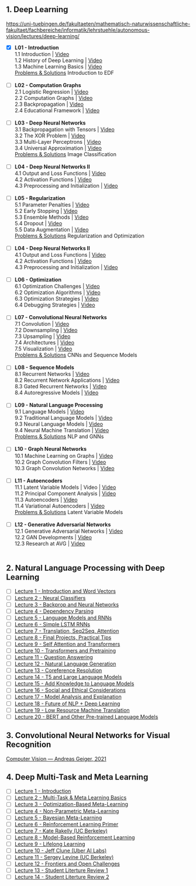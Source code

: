 
## 1. Deep Learning
https://uni-tuebingen.de/fakultaeten/mathematisch-naturwissenschaftliche-fakultaet/fachbereiche/informatik/lehrstuehle/autonomous-vision/lectures/deep-learning/

- [x] **L01 - Introduction** 
<br>1.1 Introduction \| [Video](https://www.youtube.com/watch?v=OCHbm88xUGU&list=PL05umP7R6ij3NTWIdtMbfvX7Z-4WEXRqD&index=1)
<br>1.2 History of Deep Learning \| [Video](https://www.youtube.com/watch?v=0CFl1ZRc5TI&list=PL05umP7R6ij3NTWIdtMbfvX7Z-4WEXRqD&index=2)
<br>1.3 Machine Learning Basics \| [Video](https://youtu.be/UNbLjVEYvLQ)
<br>[Problems & Solutions](https://drive.google.com/drive/folders/1-eY0fGfnIWOEfZaBLYLejEGgNRW4tPOu?usp=sharing) Introduction to EDF
<br><br>
- [ ] **L02 - Computation Graphs** 
<br>2.1 Logistic Regression \| [Video](https://www.youtube.com/watch?v=_Z50ROXYs6s&list=PL05umP7R6ij3NTWIdtMbfvX7Z-4WEXRqD&index=4)
<br>2.2 Computation Graphs \| [Video](https://www.youtube.com/watch?v=OK_BqkyBmKA&list=PL05umP7R6ij3NTWIdtMbfvX7Z-4WEXRqD&index=5)
<br>2.3 Backpropagation \| [Video](https://www.youtube.com/watch?v=IvmNouLN8ds&list=PL05umP7R6ij3NTWIdtMbfvX7Z-4WEXRqD&index=6)
<br>2.4 Educational Framework \| [Video](https://www.youtube.com/watch?v=JAwhmJCaow0&list=PL05umP7R6ij3NTWIdtMbfvX7Z-4WEXRqD&index=7) 
<br><br>
- [ ] **L03 - Deep Neural Networks** 
<br>3.1 Backpropagation with Tensors \| [Video](https://www.youtube.com/watch?v=1WGcE4hK_b0&list=PL05umP7R6ij3NTWIdtMbfvX7Z-4WEXRqD&index=8)
<br>3.2 The XOR Problem \| [Video](https://www.youtube.com/watch?v=CCcoZzB_OXY&list=PL05umP7R6ij3NTWIdtMbfvX7Z-4WEXRqD&index=9)
<br>3.3 Multi-Layer Perceptrons \| [Video](https://www.youtube.com/watch?v=xaW9nZUS_8I&list=PL05umP7R6ij3NTWIdtMbfvX7Z-4WEXRqD&index=10)
<br>3.4 Universal Approximation \| [Video](https://www.youtube.com/watch?v=a0jefKspxFU&list=PL05umP7R6ij3NTWIdtMbfvX7Z-4WEXRqD&index=11) 
<br>[Problems & Solutions](https://drive.google.com/drive/folders/1-eY0fGfnIWOEfZaBLYLejEGgNRW4tPOu?usp=sharing) Image Classification
<br><br>
- [ ] **L04 - Deep Neural Networks II** 
<br>4.1 Output and Loss Functions \| [Video](https://www.youtube.com/watch?v=7xTyZE9mRNk&list=PL05umP7R6ij3NTWIdtMbfvX7Z-4WEXRqD&index=12)
<br>4.2 Activation Functions \| [Video](https://www.youtube.com/watch?v=hVCOL99HL0I&list=PL05umP7R6ij3NTWIdtMbfvX7Z-4WEXRqD&index=13)
<br>4.3 Preprocessing and Initialization \| [Video](https://www.youtube.com/watch?v=Y9iEd8x6ivg&list=PL05umP7R6ij3NTWIdtMbfvX7Z-4WEXRqD&index=14)
<br><br>
- [ ] **L05 - Regularization** 
<br>5.1 Parameter Penalties \| [Video](https://www.youtube.com/watch?v=OEbu8oDsMms&list=PL05umP7R6ij3NTWIdtMbfvX7Z-4WEXRqD&index=15)
<br>5.2 Early Stopping \| [Video](https://www.youtube.com/watch?v=PVec2wps_N0&list=PL05umP7R6ij3NTWIdtMbfvX7Z-4WEXRqD&index=16)
<br>5.3 Ensemble Methods \| [Video](https://www.youtube.com/watch?v=63DK_PeGIeM&list=PL05umP7R6ij3NTWIdtMbfvX7Z-4WEXRqD&index=17)
<br>5.4 Dropout \| [Video](https://www.youtube.com/watch?v=yP1o4UY9U6U&list=PL05umP7R6ij3NTWIdtMbfvX7Z-4WEXRqD&index=18)
<br>5.5 Data Augmentation \| [Video](https://www.youtube.com/watch?v=qFowQQDWDho&list=PL05umP7R6ij3NTWIdtMbfvX7Z-4WEXRqD&index=19)
<br>[Problems & Solutions](https://drive.google.com/drive/folders/1-eY0fGfnIWOEfZaBLYLejEGgNRW4tPOu?usp=sharing) Regularization and Optimization
<br><br>
- [ ] **L04 - Deep Neural Networks II** 
<br>4.1 Output and Loss Functions \| [Video](https://www.youtube.com/watch?v=7xTyZE9mRNk&list=PL05umP7R6ij3NTWIdtMbfvX7Z-4WEXRqD&index=12)
<br>4.2 Activation Functions \| [Video](https://www.youtube.com/watch?v=hVCOL99HL0I&list=PL05umP7R6ij3NTWIdtMbfvX7Z-4WEXRqD&index=13)
<br>4.3 Preprocessing and Initialization \| [Video](https://www.youtube.com/watch?v=Y9iEd8x6ivg&list=PL05umP7R6ij3NTWIdtMbfvX7Z-4WEXRqD&index=14)
<br><br>
- [ ] **L06 - Optimization** 
<br>6.1 Optimization Challenges \| [Video](https://www.youtube.com/watch?v=ZW0i-iYho74&list=PL05umP7R6ij3NTWIdtMbfvX7Z-4WEXRqD&index=20)
<br>6.2 Optimization Algorithms \| [Video](https://www.youtube.com/watch?v=ck_ebwdxf-A&list=PL05umP7R6ij3NTWIdtMbfvX7Z-4WEXRqD&index=21)
<br>6.3 Optimization Strategies \| [Video](https://www.youtube.com/watch?v=4EJKlREyIZ4&list=PL05umP7R6ij3NTWIdtMbfvX7Z-4WEXRqD&index=22)
<br>6.4 Debugging Strategies \| [Video](https://www.youtube.com/watch?v=mdBNMgVAiYA&list=PL05umP7R6ij3NTWIdtMbfvX7Z-4WEXRqD&index=23)
<br><br>
- [ ] **L07 - Convolutional Neural Networks** 
<br>7.1 Convolution \| [Video](https://www.youtube.com/watch?v=5dJlhYJmrzw&list=PL05umP7R6ij3NTWIdtMbfvX7Z-4WEXRqD&index=24)
<br>7.2 Downsampling \| [Video](https://www.youtube.com/watch?v=xnkDcNPg1-c&list=PL05umP7R6ij3NTWIdtMbfvX7Z-4WEXRqD&index=25)
<br>7.3 Upsampling \| [Video](https://www.youtube.com/watch?v=va9NW8qbp7k&list=PL05umP7R6ij3NTWIdtMbfvX7Z-4WEXRqD&index=26)
<br>7.4 Architectures \| [Video](https://www.youtube.com/watch?v=iNgH57KBEfY&list=PL05umP7R6ij3NTWIdtMbfvX7Z-4WEXRqD&index=27)
<br>7.5 Visualization \| [Video](https://www.youtube.com/watch?v=d19_WuTtCt8&list=PL05umP7R6ij3NTWIdtMbfvX7Z-4WEXRqD&index=28)
<br>[Problems & Solutions](https://drive.google.com/drive/folders/1-eY0fGfnIWOEfZaBLYLejEGgNRW4tPOu?usp=sharing) CNNs and Sequence Models
<br><br>
- [ ] **L08 - Sequence Models** 
<br>8.1 Recurrent Networks \| [Video](https://www.youtube.com/watch?v=qqaOIObSas0&list=PL05umP7R6ij3NTWIdtMbfvX7Z-4WEXRqD&index=29)
<br>8.2 Recurrent Network Applications \| [Video](https://www.youtube.com/watch?v=Zg2WuGoT_7A&list=PL05umP7R6ij3NTWIdtMbfvX7Z-4WEXRqD&index=30)
<br>8.3 Gated Recurrent Networks \| [Video](https://www.youtube.com/watch?v=CsX0TelwR-s&list=PL05umP7R6ij3NTWIdtMbfvX7Z-4WEXRqD&index=31)
<br>8.4 Autoregressive Models \| [Video](https://www.youtube.com/watch?v=vwG3KWzuACo&list=PL05umP7R6ij3NTWIdtMbfvX7Z-4WEXRqD&index=32)
<br><br>
- [ ] **L09 - Natural Language Processing** 
<br>9.1 Language Models \| [Video](https://www.youtube.com/watch?v=xTiSIyizVZA&list=PL05umP7R6ij3NTWIdtMbfvX7Z-4WEXRqD&index=33)
<br>9.2 Traditional Language Models \| [Video](https://www.youtube.com/watch?v=iBba_5KBgKA&list=PL05umP7R6ij3NTWIdtMbfvX7Z-4WEXRqD&index=34)
<br>9.3 Neural Language Models \| [Video](https://www.youtube.com/watch?v=HdqyAim2UNE&list=PL05umP7R6ij3NTWIdtMbfvX7Z-4WEXRqD&index=35)
<br>9.4 Neural Machine Translation \| [Video](https://www.youtube.com/watch?v=z1OXlLakxuA&list=PL05umP7R6ij3NTWIdtMbfvX7Z-4WEXRqD&index=36)
<br>[Problems & Solutions](https://drive.google.com/drive/folders/1-eY0fGfnIWOEfZaBLYLejEGgNRW4tPOu?usp=sharing) NLP and GNNs
<br><br>
- [ ] **L10 - Graph Neural Networks** 
<br>10.1 Machine Learning on Graphs \| [Video](https://www.youtube.com/watch?v=j8fKYusDqBs&list=PL05umP7R6ij3NTWIdtMbfvX7Z-4WEXRqD&index=37)
<br>10.2 Graph Convolution Filters \| [Video](https://www.youtube.com/watch?v=FKuAus8pvlI&list=PL05umP7R6ij3NTWIdtMbfvX7Z-4WEXRqD&index=38)
<br>10.3 Graph Convolution Networks \| [Video](https://www.youtube.com/watch?v=fedPvvbtW6E&list=PL05umP7R6ij3NTWIdtMbfvX7Z-4WEXRqD&index=39)
<br><br>
- [ ] **L11 - Autoencoders** 
<br>11.1 Latent Variable Models \| Video \| [Video](https://www.youtube.com/watch?v=MU32huwC-_U&list=PL05umP7R6ij3NTWIdtMbfvX7Z-4WEXRqD&index=40)
<br>11.2 Principal Component Analysis \| [Video](https://www.youtube.com/watch?v=sF1cHf5pknU&list=PL05umP7R6ij3NTWIdtMbfvX7Z-4WEXRqD&index=41)
<br>11.3 Autoencoders \| [Video](https://www.youtube.com/watch?v=YrnrlPVpr74&list=PL05umP7R6ij3NTWIdtMbfvX7Z-4WEXRqD&index=42)
<br>11.4 Variational Autoencoders \| [Video](https://www.youtube.com/watch?v=Myz8UPECgdI&list=PL05umP7R6ij3NTWIdtMbfvX7Z-4WEXRqD&index=43)
<br>[Problems & Solutions](https://drive.google.com/drive/folders/1-eY0fGfnIWOEfZaBLYLejEGgNRW4tPOu?usp=sharing) Latent Variable Models
<br><br>
- [ ] **L12 - Generative Adversarial Networks** 
<br>12.1 Generative Adversarial Networks \| [Video](https://www.youtube.com/watch?v=k2sFTUx5dX8&list=PL05umP7R6ij3NTWIdtMbfvX7Z-4WEXRqD&index=44)
<br>12.2 GAN Developments \| [Video](https://www.youtube.com/watch?v=CNWZgOM52-g&list=PL05umP7R6ij3NTWIdtMbfvX7Z-4WEXRqD&index=45)
<br>12.3 Research at AVG \| [Video](https://www.youtube.com/watch?v=CPLiIf8pU3M&list=PL05umP7R6ij3NTWIdtMbfvX7Z-4WEXRqD&index=46)
<br><br>

## 2. Natural Language Processing with Deep Learning

- [ ] [Lecture 1 - Introduction and Word Vectors](https://www.youtube.com/watch?v=rmVRLeJRkl4&list=PLoROMvodv4rOSH4v6133s9LFPRHjEmbmJ&index=1)
- [ ] [Lecture 2 - Neural Classifiers](https://www.youtube.com/watch?v=gqaHkPEZAew&list=PLoROMvodv4rOSH4v6133s9LFPRHjEmbmJ&index=2)
- [ ] [Lecture 3 - Backprop and Neural Networks](https://www.youtube.com/watch?v=X0Jw4kgaFlg&list=PLoROMvodv4rOSH4v6133s9LFPRHjEmbmJ&index=3)
- [ ] [Lecture 4 - Dependency Parsing](https://www.youtube.com/watch?v=PSGIodTN3KE&list=PLoROMvodv4rOSH4v6133s9LFPRHjEmbmJ&index=4)
- [ ] [Lecture 5 - Language Models and RNNs](https://www.youtube.com/watch?v=PLryWeHPcBs&list=PLoROMvodv4rOSH4v6133s9LFPRHjEmbmJ&index=5)
- [ ] [Lecture 6 - Simple LSTM RNNs](https://www.youtube.com/watch?v=0LixFSa7yts&list=PLoROMvodv4rOSH4v6133s9LFPRHjEmbmJ&index=6)
- [ ] [Lecture 7 - Translation, Seq2Seq, Attention](https://www.youtube.com/watch?v=wzfWHP6SXxY&list=PLoROMvodv4rOSH4v6133s9LFPRHjEmbmJ&index=7)
- [ ] [Lecture 8 - Final Projects, Practical Tips](https://www.youtube.com/watch?v=gKD7jPAdbpE&list=PLoROMvodv4rOSH4v6133s9LFPRHjEmbmJ&index=8)
- [ ] [Lecture 9 - Self Attention and Transformers](https://www.youtube.com/watch?v=ptuGllU5SQQ&list=PLoROMvodv4rOSH4v6133s9LFPRHjEmbmJ&index=9)
- [ ] [Lecture 10 - Transformers and Pretraining](https://www.youtube.com/watch?v=j9AcEI98C0o&list=PLoROMvodv4rOSH4v6133s9LFPRHjEmbmJ&index=10)
- [ ] [Lecture 11 - Question Answering](https://www.youtube.com/watch?v=NcqfHa0_YmU&list=PLoROMvodv4rOSH4v6133s9LFPRHjEmbmJ&index=11)
- [ ] [Lecture 12 - Natural Language Generation](https://www.youtube.com/watch?v=1uMo8olr5ng&list=PLoROMvodv4rOSH4v6133s9LFPRHjEmbmJ&index=12)
- [ ] [Lecture 13 - Coreference Resolution](https://www.youtube.com/watch?v=FFRnDRcbQQU&list=PLoROMvodv4rOSH4v6133s9LFPRHjEmbmJ&index=13)
- [ ] [Lecture 14 - T5 and Large Language Models](https://www.youtube.com/watch?v=iHWkLvoSpTg&list=PLoROMvodv4rOSH4v6133s9LFPRHjEmbmJ&index=14)
- [ ] [Lecture 15 - Add Knowledge to Language Models](https://www.youtube.com/watch?v=y68RJVfGoto&list=PLoROMvodv4rOSH4v6133s9LFPRHjEmbmJ&index=15)
- [ ] [Lecture 16 - Social and Ethical Considerations](https://www.youtube.com/watch?v=-Ldg4qFL6bU&list=PLoROMvodv4rOSH4v6133s9LFPRHjEmbmJ&index=16)
- [ ] [Lecture 17 - Model Analysis and Explanation](https://www.youtube.com/watch?v=f_qmSSBWV_E&list=PLoROMvodv4rOSH4v6133s9LFPRHjEmbmJ&index=17)
- [ ] [Lecture 18 - Future of NLP + Deep Learning](https://www.youtube.com/watch?v=2t7Q9WVUaf8&list=PLoROMvodv4rOSH4v6133s9LFPRHjEmbmJ&index=18)
- [ ] [Lecture 19 - Low Resource Machine Translation](https://www.youtube.com/watch?v=mp95Z5yM92c&list=PLoROMvodv4rOSH4v6133s9LFPRHjEmbmJ&index=19)
- [ ] [Lecture 20 - BERT and Other Pre-trained Language Models](https://www.youtube.com/watch?v=knTc-NQSjKA&list=PLoROMvodv4rOSH4v6133s9LFPRHjEmbmJ&index=20)

## 3. Convolutional Neural Networks for Visual Recognition

[Computer Vision — Andreas Geiger, 2021](https://uni-tuebingen.de/fakultaeten/mathematisch-naturwissenschaftliche-fakultaet/fachbereiche/informatik/lehrstuehle/autonomous-vision/lectures/computer-vision/)

## 4. Deep Multi-Task and Meta Learning

- [ ] [Lecture 1 - Introduction](https://www.youtube.com/watch?v=0rZtSwNOTQo&list=PLoROMvodv4rMC6zfYmnD7UG3LVvwaITY5&index=1)
- [ ] [Lecture 2 - Multi-Task & Meta Learning Basics](https://www.youtube.com/watch?v=6stKGH6zI8g&list=PLoROMvodv4rMC6zfYmnD7UG3LVvwaITY5&index=2)
- [ ] [Lecture 3 - Optimization-Based Meta-Learning](https://www.youtube.com/watch?v=v7otSgpTc0Q&list=PLoROMvodv4rMC6zfYmnD7UG3LVvwaITY5&index=3)
- [ ] [Lecture 4 - Non-Parametric Meta-Learning](https://www.youtube.com/watch?v=bc-6tzTyYcM&list=PLoROMvodv4rMC6zfYmnD7UG3LVvwaITY5&index=4)
- [ ] [Lecture 5 - Bayesian Meta-Learning](https://www.youtube.com/watch?v=QY8JXpnllb0&list=PLoROMvodv4rMC6zfYmnD7UG3LVvwaITY5&index=5)
- [ ] [Lecture 6 - Reinforcement Learning Primer](https://www.youtube.com/watch?v=UPT4Rndftc8&list=PLoROMvodv4rMC6zfYmnD7UG3LVvwaITY5&index=6)
- [ ] [Lecture 7 - Kate Rakelly (UC Berkeley)](https://www.youtube.com/watch?v=k6rL4wzykGA&list=PLoROMvodv4rMC6zfYmnD7UG3LVvwaITY5&index=7)
- [ ] [Lecture 8 - Model-Based Reinforcement Learning](https://www.youtube.com/watch?v=NBjcWPcCccA&list=PLoROMvodv4rMC6zfYmnD7UG3LVvwaITY5&index=8)
- [ ] [Lecture 9 - Lifelong Learning](https://www.youtube.com/watch?v=c6VpDHoUIjQ&list=PLoROMvodv4rMC6zfYmnD7UG3LVvwaITY5&index=9)
- [ ] [Lecture 10 - Jeff Clune (Uber AI Labs)](https://www.youtube.com/watch?v=cZUdaqTC1TA&list=PLoROMvodv4rMC6zfYmnD7UG3LVvwaITY5&index=10)
- [ ] [Lecture 11 - Sergey Levine (UC Berkeley)](https://www.youtube.com/watch?v=uPhvBxjiFE4&list=PLoROMvodv4rMC6zfYmnD7UG3LVvwaITY5&index=11)
- [ ] [Lecture 12 - Frontiers and Open Challenges](https://www.youtube.com/watch?v=o8CLDEAGXGo&list=PLoROMvodv4rMC6zfYmnD7UG3LVvwaITY5&index=12)
- [ ] [Lecture 13 - Student Literture Review 1](https://www.youtube.com/watch?v=GRtCXZkpyRo&list=PLoROMvodv4rMC6zfYmnD7UG3LVvwaITY5&index=13)
- [ ] [Lecture 14 - Student Literture Review 2](https://www.youtube.com/watch?v=huLXoPSXSx8&list=PLoROMvodv4rMC6zfYmnD7UG3LVvwaITY5&index=14)

